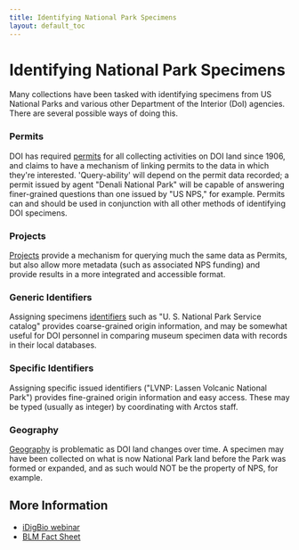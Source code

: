 ```yaml
---
title: Identifying National Park Specimens
layout: default_toc
---
```

# Identifying National Park Specimens

Many collections have been tasked with identifying specimens from US National Parks and various other Department of the Interior (DoI)
agencies. There are several possible ways of doing this.

### Permits

DOI has required [permits](/documentation/permits.html) for all collecting activities on DOI land since 1906, and claims to have a mechanism of linking permits 
to the data in which they're interested. 'Query-ability' will depend on the permit data recorded; a permit issued by agent
"Denali National Park" will be capable of answering finer-grained questions than one issued by "US NPS," for example.
Permits can and should be used in conjunction with all other methods of identifying DOI specimens.

### Projects

[Projects](/documentation/projects.html) provide a mechanism for querying much the same data as Permits, but also allow more metadata (such as associated NPS funding)
and provide results in a more integrated and accessible format.

### Generic Identifiers

Assigning specimens [identifiers](/documentation/other-identifying-numbers.html) such as "U. S. National Park Service catalog" provides coarse-grained origin information, and may
be somewhat useful for DOI personnel in comparing museum specimen data with records in their local databases.

### Specific Identifiers

Assigning specific issued identifiers ("LVNP: Lassen Volcanic National Park") provides fine-grained origin information and easy access. 
These may be typed (usually as integer) by coordinating with Arctos staff.

### Geography

[Geography](/documentation/higher-geography.html) is problematic as DOI land changes over time. A specimen may have been collected on what is now National Park land before the 
Park was formed or expanded, and as such would NOT be the property of NPS, for example.

## More Information

* [iDigBio webinar](https://idigbio.adobeconnect.com/_a1130716096/p4hcf8is01h/?launcher=false&fcsContent=true&pbMode=normal)
* [BLM Fact Sheet](https://www.blm.gov/sites/blm.gov/files/programs_cultural%20heritage%20and%20paleontology_paleontology_quick%20links_prpa%20fact%20sheet%20II.pdf)
